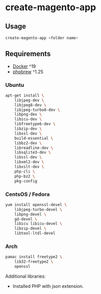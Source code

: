 # create-magento-app

## Usage

```bash
create-magento-app <folder name>
```

## Requirements

- [Docker](https://docs.docker.com/get-docker/) ^19
- [phpbrew](https://github.com/phpbrew/phpbrew) ^1.25

### Ubuntu

```sh
apt-get install \
    libjpeg-dev \
    libjpeg8-dev \
    libjpeg-turbo8-dev \
    libpng-dev \
    libicu-dev \
    libfreetype6-dev \
    libzip-dev \
    libssl-dev \
    build-essential \
    libbz2-dev \
    libreadline-dev \
    libsqlite3-dev \
    libssl-dev \
    libxml2-dev \
    libxslt-dev \
    php-cli \
    php-bz2 \
    pkg-config
```

### CentsOS / Fedora
```sh
yum install openssl-devel \
    libjpeg-turbo-devel \
    libpng-devel \
    gd-devel \
    libicu libicu-devel \
    libzip-devel \
    libtool-ltdl-devel
```

### Arch
```sh
pamac install freetype2 \
    lib32-freetype2 \
    openssl
```
Additional libraries:  
- Installed PHP with json extension.  
